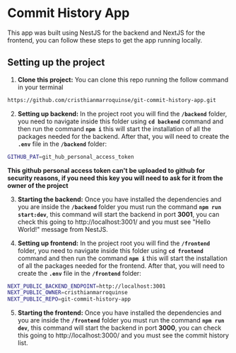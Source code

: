 # Commit History App

This app was built using NestJS for the backend and NextJS for the frontend, you can follow these steps to get the app running locally. 

## Setting up the project

1. **Clone this project:** You can clone this repo running the follow command in your terminal

```sh 
https://github.com/cristhianmarroquinse/git-commit-history-app.git
```

2. **Setting up backend:** In the project root you will find the **`/backend`** folder, you need to navigate inside this folder using **`cd backend`** command and then run the command **`npm i`** this will start the installation of all the packages needed for the backend. After that, you will need to create the **`.env`** file in the **`/backend`** folder:

```sh 
GITHUB_PAT=git_hub_personal_access_token
```

**This github personal access token can't be uploaded to github for security reasons, if you need this key you will need to ask for it from the owner of the project**

3. **Starting the backend:** Once you have installed the dependencies and you are inside the **`/backend`** folder you must run the command **`npm run start:dev`**, this command will start the backend in port **3001**, you can check this going to http://localhost:3001/ and you must see "Hello World!" message from NestJS.

4. **Setting up frontend:** In the project root you will find the **`/frontend`** folder, you need to navigate inside this folder using **`cd frontend`** command and then run the command **`npm i`** this will start the installation of all the packages needed for the frontend.  After that, you will need to create the **`.env`** file in the **`/frontend`** folder:

```sh 
NEXT_PUBLIC_BACKEND_ENDPOINT=http://localhost:3001
NEXT_PUBLIC_OWNER=cristhianmarroquinse
NEXT_PUBLIC_REPO=git-commit-history-app
```

5. **Starting the frontend:** Once you have installed the dependencies and you are inside the **`/frontend`** folder you must run the command **`npm run dev`**, this command will start the backend in port **3000**, you can check this going to http://localhost:3000/ and you must see the commit history list.